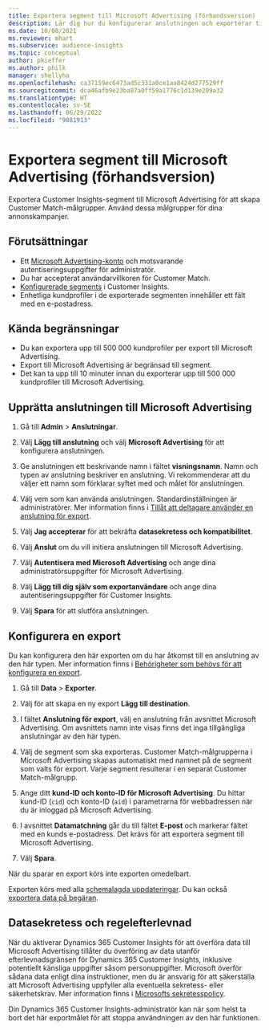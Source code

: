 ```yaml
---
title: Exportera segment till Microsoft Advertising (förhandsversion)
description: Lär dig hur du konfigurerar anslutningen och exporterar till Microsoft Advertising.
ms.date: 10/08/2021
ms.reviewer: mhart
ms.subservice: audience-insights
ms.topic: conceptual
author: pkieffer
ms.author: philk
manager: shellyha
ms.openlocfilehash: ca37159ec6473ad5c331a0ce1aa8424d277529ff
ms.sourcegitcommit: dca46afb9e23ba87a0ff59a1776c1d139e209a32
ms.translationtype: HT
ms.contentlocale: sv-SE
ms.lasthandoff: 06/29/2022
ms.locfileid: "9081913"
---
```

# <a name="export-segments-to-microsoft-advertising-preview"></a>Exportera segment till Microsoft Advertising (förhandsversion)

Exportera Customer Insights-segment till Microsoft Advertising för att skapa Customer Match-målgrupper. Använd dessa målgrupper för dina annonskampanjer.

## <a name="prerequisites"></a>Förutsättningar

-   Ett [Microsoft Advertising-konto](https://ads.microsoft.com/) och motsvarande autentiseringsuppgifter för administratör.
-   Du har accepterat användarvillkoren för Customer Match. 
-   [Konfigurerade segments](segments.md) i Customer Insights.
-   Enhetliga kundprofiler i de exporterade segmenten innehåller ett fält med en e-postadress.

## <a name="known-limitations"></a>Kända begränsningar

- Du kan exportera upp till 500 000 kundprofiler per export till Microsoft Advertising.
- Export till Microsoft Advertising är begränsad till segment.
- Det kan ta upp till 10 minuter innan du exporterar upp till 500 000 kundprofiler till Microsoft Advertising. 


## <a name="set-up-the-connection-to-microsoft-advertising"></a>Upprätta anslutningen till Microsoft Advertising

1. Gå till **Admin** > **Anslutningar**.

1. Välj **Lägg till anslutning** och välj **Microsoft Advertising** för att konfigurera anslutningen.

1. Ge anslutningen ett beskrivande namn i fältet **visningsnamn**. Namn och typen av anslutning beskriver en anslutning. Vi rekommenderar att du väljer ett namn som förklarar syftet med och målet för anslutningen.

1. Välj vem som kan använda anslutningen. Standardinställningen är administratörer. Mer information finns i [Tillåt att deltagare använder en anslutning för export](connections.md#allow-contributors-to-use-a-connection-for-exports).

1. Välj **Jag accepterar** för att bekräfta **datasekretess och kompatibilitet**.

1. Välj **Anslut** om du vill initiera anslutningen till Microsoft Advertising.

1. Välj **Autentisera med Microsoft Advertising** och ange dina administratörsuppgifter för Microsoft Advertising.

1. Välj **Lägg till dig själv som exportanvändare** och ange dina autentiseringsuppgifter för Customer Insights.

1. Välj **Spara** för att slutföra anslutningen.

## <a name="configure-an-export"></a>Konfigurera en export

Du kan konfigurera den här exporten om du har åtkomst till en anslutning av den här typen. Mer information finns i [Behörigheter som behövs för att konfigurera en export](export-destinations.md#set-up-a-new-export).

1. Gå till **Data** > **Exporter**.

1. Välj för att skapa en ny export **Lägg till destination**.

1. I fältet **Anslutning för export**, välj en anslutning från avsnittet Microsoft Advertising. Om avsnittets namn inte visas finns det inga tillgängliga anslutningar av den här typen.

1. Välj de segment som ska exporteras. Customer Match-målgrupperna i Microsoft Advertising skapas automatiskt med namnet på de segment som valts för export. Varje segment resulterar i en separat Customer Match-målgrupp. 

1. Ange ditt **kund-ID och konto-ID för Microsoft Advertising**. Du hittar kund-ID (`cid`) och konto-ID (`aid`) i parametrarna för webbadressen när du är inloggad på Microsoft Advertising.

1. I avsnittet **Datamatchning** går du till fältet **E-post** och markerar fältet med en kunds e-postadress. Det krävs för att exportera segment till Microsoft Advertising.

1. Välj **Spara**.

När du sparar en export körs inte exporten omedelbart.

Exporten körs med alla [schemalagda uppdateringar](system.md#schedule-tab). Du kan också [exportera data på begäran](export-destinations.md#run-exports-on-demand). 


## <a name="data-privacy-and-compliance"></a>Datasekretess och regelefterlevnad

När du aktiverar Dynamics 365 Customer Insights för att överföra data till Microsoft Advertising tillåter du överföring av data utanför efterlevnadsgränsen för Dynamics 365 Customer Insights, inklusive potentiellt känsliga uppgifter såsom personuppgifter. Microsoft överför sådana data enligt dina instruktioner, men du är ansvarig för att säkerställa att Microsoft Advertising uppfyller alla eventuella sekretess- eller säkerhetskrav. Mer information finns i [Microsofts sekretesspolicy](https://go.microsoft.com/fwlink/?linkid=396732).

Din Dynamics 365 Customer Insights-administratör kan när som helst ta bort det här exportmålet för att stoppa användningen av den här funktionen.

